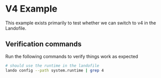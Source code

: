 V4 Example
==========

This example exists primarily to test whether we can switch to v4 in the Landofile.

Verification commands
---------------------

Run the following commands to verify things work as expected

```bash
# should use the runtime in the landofile
lando config --path system.runtime | grep 4
```
